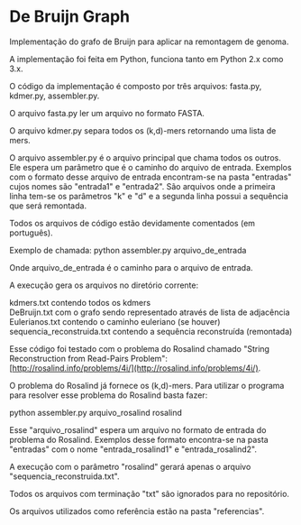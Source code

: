# De Bruijn Graph
Implementação do grafo de Bruijn para aplicar na remontagem de genoma.

A implementação foi feita em Python, funciona tanto em Python 2.x como 3.x.

O código da implementação é composto por três arquivos: fasta.py, kdmer.py, assembler.py.

O arquivo fasta.py ler um arquivo no formato FASTA.

O arquivo kdmer.py separa todos os (k,d)-mers retornando uma lista de mers.

O arquivo assembler.py é o arquivo principal que chama todos os outros. Ele espera um parâmetro que é o caminho do arquivo de entrada. Exemplos com o formato desse arquivo de entrada encontram-se na pasta "entradas" cujos nomes são "entrada1" e "entrada2". São arquivos onde a primeira linha tem-se os parâmetros "k" e "d" e a segunda linha possui a sequência que será remontada.

Todos os arquivos de código estão devidamente comentados (em português).

Exemplo de chamada: python assembler.py arquivo_de_entrada

Onde arquivo_de_entrada é o caminho para o arquivo de entrada.

A execução gera os arquivos no diretório corrente: 

kdmers.txt contendo todos os kdmers</br>
DeBruijn.txt com o grafo sendo representado através de lista de adjacência</br>
Eulerianos.txt contendo o caminho euleriano (se houver)</br>
sequencia_reconstruida.txt contendo a sequência reconstruída (remontada)

Esse código foi testado com o problema do Rosalind chamado "String Reconstruction from Read-Pairs Problem": [http://rosalind.info/problems/4i/](http://rosalind.info/problems/4i/).

O problema do Rosalind já fornece os (k,d)-mers. Para utilizar o programa para resolver esse problema do Rosalind basta fazer:

python assembler.py arquivo_rosalind rosalind

Esse "arquivo_rosalind" espera um arquivo no formato de entrada do problema do Rosalind. Exemplos desse formato encontra-se na pasta "entradas" com o nome "entrada_rosalind1" e "entrada_rosalind2".

A execução com o parâmetro "rosalind" gerará apenas o arquivo "sequencia_reconstruida.txt".

Todos os arquivos com terminação "txt" são ignorados para no repositório.

Os arquivos utilizados como referência estão na pasta "referencias".
